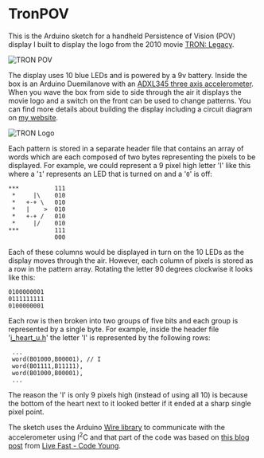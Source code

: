 # TronPOV

This is the Arduino sketch for a handheld Persistence of Vision (POV) display I built to display the logo from the 2010 movie [TRON: Legacy](http://www.imdb.com/title/tt1104001/). 

![TRON POV](http://www.tomtilley.net/projects/tron-pov/images/box_t.jpg)

The display uses 10 blue LEDs and is powered by a 9v battery.  Inside the box is an Arduino Duemilanove with an [ADXL345 three axis accelerometer](https://www.sparkfun.com/products/9836).  When you wave the box from side to side through the air it displays the movie logo and a switch on the front can be used to change patterns.  You can find more details about building the display including a circuit diagram on [my website](http://www.tomtilley.net/projects/tron-pov/).

![TRON Logo](http://www.tomtilley.net/projects/tron-pov/images/tron-pov_t.jpg)

Each pattern is stored in a separate header file that contains an array of words which are each composed of two bytes representing the pixels to be displayed.  For example, we could represent a 9 pixel high letter 'I' like this where a '`1`' represents an LED that is turned on and a '`0`' is off:

```
***          111
 *     |\    010
 *   +-+ \   010
 *   |    >  010
 *   +-+ /   010
 *     |/    010
***          111
             000
```

Each of these columns would be displayed in turn on the 10 LEDs as the display moves through the air.  However, each column of pixels is stored as a row in the pattern array. Rotating the letter 90 degrees clockwise it looks like this:

```
0100000001
0111111111
0100000001
```
Each row is then broken into two groups of five bits and each group is represented by a single byte.  For example, inside the header file '[i_heart_u.h](https://github.com/Tominator2/TronPOV/blob/master/tron_pov/i_heart_u.h)' the letter 'I'  is represented by the following rows:
```
 ...
 word(B01000,B00001), // I
 word(B01111,B11111),
 word(B01000,B00001),
 ...
```

The reason the 'I' is only 9 pixels high (instead of using all 10) is because the bottom of the heart next to it looked better if it ended at a sharp single pixel point.

The sketch uses the Arduino [Wire library](http://www.arduino.cc/en/Reference/Wire) to communicate with the accelerometer using I<sup>2</sup>C and that part of the code was based on [this blog post](http://codeyoung.blogspot.com/2009/11/adxl345-accelerometer-breakout-board.html) from [Live Fast - Code Young](http://codeyoung.blogspot.com/). 
